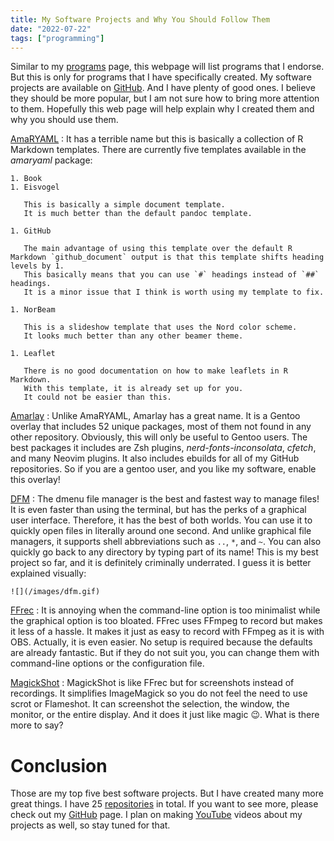 ```yaml
---
title: My Software Projects and Why You Should Follow Them
date: "2022-07-22"
tags: ["programming"]
---
```


Similar to my [programs](/programs/) page, this webpage will list programs that I endorse.
But this is only for programs that I have specifically created.
My software projects are available on [GitHub](https://github.com/amarakon).
And I have plenty of good ones.
I believe they should be more popular, but I am not sure how to bring more attention to them.
Hopefully this web page will help explain why I created them and why you should use them.

[AmaRYAML](https://github.com/amarakon/amaryaml)
: It has a terrible name but this is basically a collection of R Markdown templates.
There are currently five templates available in the *amaryaml* package:

    1. Book
    1. Eisvogel
    
       This is basically a simple document template.
       It is much better than the default pandoc template.
    
    1. GitHub
    
       The main advantage of using this template over the default R Markdown `github_document` output is that this template shifts heading levels by 1.
       This basically means that you can use `#` headings instead of `##` headings.
       It is a minor issue that I think is worth using my template to fix.
    
    1. NorBeam
    
       This is a slideshow template that uses the Nord color scheme.
       It looks much better than any other beamer theme.
    
    1. Leaflet

       There is no good documentation on how to make leaflets in R Markdown.
       With this template, it is already set up for you.
       It could not be easier than this.

[Amarlay](https://github.com/amarakon/amarlay)
: Unlike AmaRYAML, Amarlay has a great name.
It is a Gentoo overlay that includes 52 unique packages, most of them not found in any other repository.
Obviously, this will only be useful to Gentoo users.
The best packages it includes are Zsh plugins, *nerd-fonts-inconsolata*, *cfetch*, and many Neovim plugins.
It also includes ebuilds for all of my GitHub repositories.
So if you are a gentoo user, and you like my software, enable this overlay!

[DFM](https://github.com/amarakon/dfm)
: The dmenu file manager is the best and fastest way to manage files!
It is even faster than using the terminal, but has the perks of a graphical user interface.
Therefore, it has the best of both worlds.
You can use it to quickly open files in literally around one second.
And unlike graphical file managers, it supports shell abbreviations such as `..`, `*`, and `~`.
You can also quickly go back to any directory by typing part of its name!
This is my best project so far, and it is definitely criminally underrated.
I guess it is better explained visually:

    ![](/images/dfm.gif)

[FFrec](https://github.com/amarakon/ffrec)
: It is annoying when the command-line option is too minimalist while the graphical option is too bloated.
FFrec uses FFmpeg to record but makes it less of a hassle.
It makes it just as easy to record with FFmpeg as it is with OBS.
Actually, it is even easier.
No setup is required because the defaults are already fantastic.
But if they do not suit you, you can change them with command-line options or the configuration file.

[MagickShot](https://github.com/amarakon/magickshot)
: MagickShot is like FFrec but for screenshots instead of recordings.
It simplifies ImageMagick so you do not feel the need to use scrot or Flameshot.
It can screenshot the selection, the window, the monitor, or the entire display.
And it does it just like magic 😉.
What is there more to say?

# Conclusion

Those are my top five best software projects.
But I have created many more great things.
I have 25 [repositories](https://github.com/amarakon?tab=repositories) in total.
If you want to see more, please check out my [GitHub](https://github.com/amarakon) page.
I plan on making [YouTube](https://vid.puffyan.us/channel/UCbZc671K2NxNbr1Kfqz6Fmg) videos about my projects as well, so stay tuned for that.
